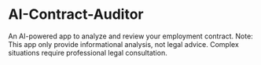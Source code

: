# AI-Contract-Auditor
An AI-powered app to analyze and review your employment contract. Note: This app only provide informational analysis, not legal advice. Complex situations require professional legal consultation.
